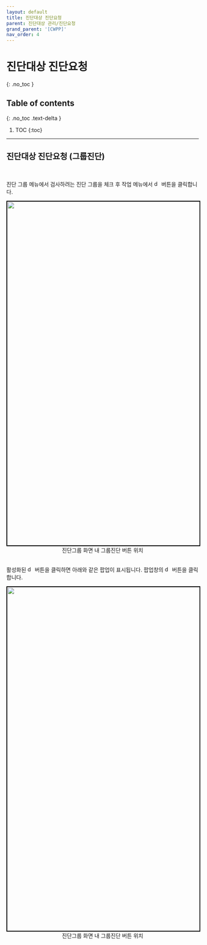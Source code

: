 ```yaml
---
layout: default
title: 진단대상 진단요청
parent: 진단대상 관리/진단요청
grand_parent: '[CWPP]'
nav_order: 4
---
```


# 진단대상 진단요청

{: .no_toc }
<br>

## Table of contents

{: .no_toc .text-delta }

1. TOC
   {:toc}

---

## 진단대상 진단요청 (그룹진단)

<br>

진단 그룹 메뉴에서 검사하려는 진단 그룹을 체크 후 작업 메뉴에서 <img src="/assets/images/button/그룹진단버튼.png" alt="description" style="vertical-align:middle width:15px; height:15px;"> 버튼을 클릭합니다.

<center>
    <img
        src="/assets/images/cwpp/진단요청.png"
        width="1600"
        height="900"
        style="border: 2px solid black;"
    />
    <figcaption>진단그룹 화면 내 그룹진단 버튼 위치</figcaption>
</center>
<br>

활성화된 <img src="/assets/images/button/그룹진단버튼.png" alt="description" style="vertical-align:middle width:15px; height:15px;"> 버튼을 클릭하면 아래와 같은 팝업이 표시됩니다. 팝업창의 <img src="/assets/images/button/예스버튼.png" alt="description" style="vertical-align:middle width:15px; height:15px;"> 버튼을 클릭합니다.

<center>
    <img
        src="/assets/images/cwpp/진단요청2.png"
        width="1600"
        height="900"
        style="border: 2px solid black;"
    />
    <figcaption>진단그룹 화면 내 그룹진단 버튼 위치</figcaption>
</center>
<br>
